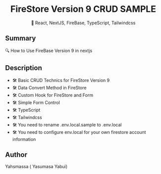 <h1 align="center">FireStore Version 9 CRUD SAMPLE </h1>


<p align="center"> 🚀 React, NextJS, FireBase, TypeScript, Tailwindcss </p>

## **Summary**

<p> 🔍 How to Use FireBase Version 9 in nextjs </p>

## **Description**

<ul>
<li>🛠 Basic CRUD Technics for FireStore Version 9
<li>🛠 Data Convert Method in FireStore
<li>🛠 Custom Hook for FireStore and Form
<li>🛠 Simple Form Control
<li>🛠 TypeScript
<li>🛠 Tailwindcss
<li>🛠 You need to rename .env.local.sample to .env.local
<li>🛠 You need to configure env.local for your own firestore account information

</ul>

## **Author**
Yahsmassa ( Yasumasa Yabui)
